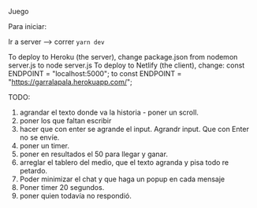 Juego

Para iniciar:

Ir a server --> correr `yarn dev`

To deploy to Heroku (the server), change package.json from nodemon server.js to node server.js
To deploy to Netlify (the client), change:
const ENDPOINT = "localhost:5000";
to
const ENDPOINT = "https://garralapala.herokuapp.com/";

TODO:

1. agrandar el texto donde va la historia - poner un scroll.
2. poner los que faltan escribir
3. hacer que con enter se agrande el input. Agrandr input. Que con Enter no se envíe.
4. poner un timer.
5. poner en resultados el 50 para llegar y ganar.
6. arreglar el tablero del medio, que el texto agranda y pisa todo re petardo.
7. Poder minimizar el chat y que haga un popup en cada mensaje
8. Poner timer 20 segundos.
9. poner quien todavía no respondió.
